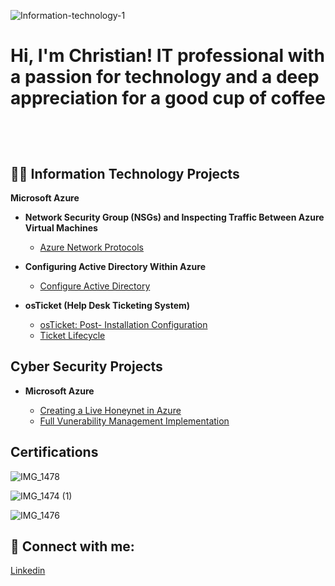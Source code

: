 ![Information-technology-1](https://github.com/user-attachments/assets/3f116169-e587-4279-ba2a-4a2d1df2a417)



<h1>Hi, I'm Christian! IT professional with a passion for technology and a deep appreciation for a good cup of coffee

  <br/><a href="https://github.com/christianlizardo"></a>

<h2>👨‍💻 Information Technology Projects </h2>

<b>Microsoft Azure</b>

- <b>Network Security Group (NSGs) and Inspecting Traffic Between Azure Virtual Machines </b>
  - [Azure Network Protocols](https://github.com/christianlizardo/Azure-network-protocols)  <b><i> </b></i>
    
    
- <b>Configuring Active Directory Within Azure </b>
  - [Configure Active Directory ](https://github.com/christianlizardo/configuring-active-directory) <b><i> </b></i>
- <b>osTicket (Help Desk Ticketing System)</b>
  - [osTicket: Post- Installation Configuration ](https://github.com/ChristianLizardo/osTicket-Post--Installation-Configuration ) 
  - [Ticket Lifecycle ](https://github.com/ChristianLizardo/osTicket-Ticket-Lifecycle) 
    
<h2> Cyber Security Projects </h2> 

- <b>Microsoft Azure</b>

  - [Creating a Live Honeynet in Azure](https://github.com/ChristianLizardo/Creating-a-Live-Honeynet-in-Azure)
  - [ Full Vunerability Management Implementation]( https://github.com/ChristianLizardo/vulnerability-management-program) 

<h2> Certifications </h2> 

![IMG_1478](https://github.com/user-attachments/assets/3f2155f2-a8ef-4f19-a27a-cf745c1471e8)



![IMG_1474 (1)](https://github.com/user-attachments/assets/88c8ef96-25cf-4b9a-84e9-66380e5cdf3c) 


![IMG_1476](https://github.com/user-attachments/assets/02544e46-08a1-49d3-adf7-0097f553609c)


<h2> 🤳 Connect with me:</h2>


[Linkedin](https://www.linkedin.com/in/clizardo96/) 
